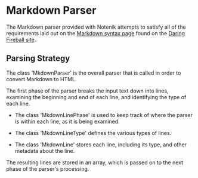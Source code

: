 #  Markdown Parser

The Markdown parser provided with Notenik attempts to satisfy all of the requirements laid out on the [Markdown syntax page][syntax] found on the [Daring Fireball site][df]. 

[syntax]: https://daringfireball.net/projects/markdown/syntax
[df]: https://daringfireball.net/

## Parsing Strategy

The class 'MkdownParser' is the overall parser that is called in order to convert Markdown to HTML. 

The first phase of the parser breaks the input text down into lines, examining the beginning and end of each line, and identifying the type of each line. 

* The class 'MkdownLinePhase' is used to keep track of where the parser is within each line, as it is being examined. 

* The class 'MkdownLineType' defines the various types of lines. 

* The class 'MkdownLine' stores each line, including its type, and other metadata about the line. 

The resulting lines are stored in an array, which is passed on to the next phase of the parser's processing. 
